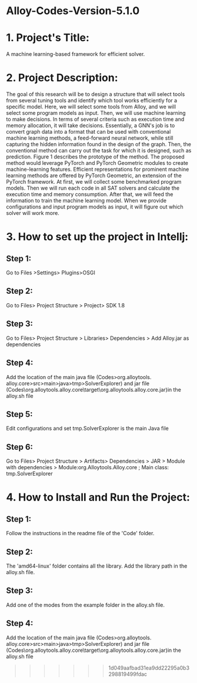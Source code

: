 
# Alloy-Codes-Version-5.1.0
# 1. Project's Title:
A machine learning-based framework for efficient solver.
# 2. Project Description:
The goal of this research will be to design a structure that will select tools from several tuning tools and identify which tool works efficiently for a specific model. Here, we will select some tools from Alloy, and we will select some program models as input. Then, we will use machine learning to make decisions. In terms of several criteria such as execution time and memory allocation, it will take decisions. Essentially, a GNN's job is to convert graph data into a format that can be used with conventional machine learning methods, a feed-forward neural network, while still capturing the hidden information found in the design of the graph. Then, the conventional method can carry out the task for which it is designed, such as prediction. Figure 1 describes the prototype of the method. The proposed method would leverage PyTorch and PyTorch Geometric modules to create machine-learning features. Efficient representations for prominent machine learning methods are offered by PyTorch Geometric, an extension of the PyTorch framework. At first, we will collect some benchmarked program models. Then we will run each code in all SAT solvers and calculate the execution time and memory consumption. After that, we will feed the information to train the machine learning model. When we provide configurations and input program models as input, it will figure out which solver will work more.
# 3. How to set up the project in Intellj:
## Step 1: 
Go to Files >Settings> Plugins>OSGI
## Step 2: 
Go to Files> Project Structure > Project> SDK 1.8 
## Step 3: 
Go to Files> Project Structure > Libraries> Dependencies > Add Alloy.jar as dependencies
## Step 4:
Add the location of the main java file (Codes>org.alloytools. alloy.core>src>main>java>tmp>SolverExplorer) and jar file (Codes\org.alloytools.alloy.core\target\org.alloytools.alloy.core.jar)in the alloy.sh file
## Step 5:
Edit configurations and set tmp.SolverExplorer is the main Java  file
## Step 6:
Go to Files> Project Structure > Artifacts> Dependencies > JAR > Module with dependencies > Module:org.Alloytools.Alloy.core ; Main class: tmp.SolverExplorer
# 4. How to Install and Run the Project:
## Step 1: 
Follow the instructions in the readme file of the 'Code' folder.
## Step 2: 
The 'amd64-linux' folder contains all the library. Add the library path in the alloy.sh file.
## Step 3: 
Add one of the modes from the example folder in the alloy.sh file.
## Step 4:
Add the location of the main java file (Codes>org.alloytools. alloy.core>src>main>java>tmp>SolverExplorer) and jar file (Codes\org.alloytools.alloy.core\target\org.alloytools.alloy.core.jar)in the alloy.sh file
>>>>>>> 1d049aafbad31ea9dd22295a0b3298819499fdac
